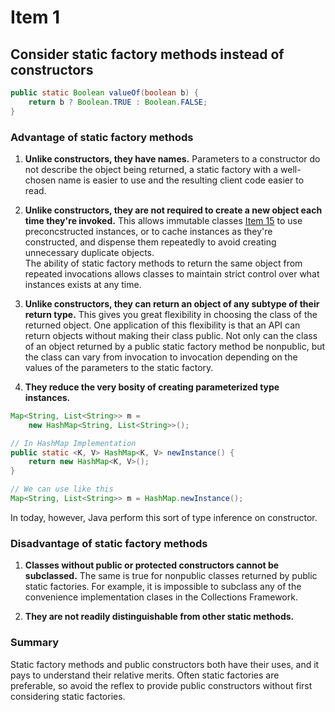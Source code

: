 # Item 1 

## Consider static factory methods instead of constructors

```java
public static Boolean valueOf(boolean b) {
    return b ? Boolean.TRUE : Boolean.FALSE;
}
```

### Advantage of static factory methods
1. **Unlike constructors, they have names.** Parameters to a constructor do 
not describe the object being returned, a static factory with a well-chosen 
name is easier to use and the resulting client code easier to read.

2. **Unlike constructors, they are not required to create a new object each 
time they're invoked.** This allows immutable classes 
[Item 15](../../Chatper3/Item15/Readme.md) to use preconcstructed instances, 
or to cache instances as they're constructed, and dispense them repeatedly to 
avoid creating unnecessary duplicate objects.  
The ability of static factory methods to return the same object from repeated 
invocations allows classes to maintain strict control over what instances 
exists at any time.

3. **Unlike constructors, they can return an object of any subtype of their 
return type.** This gives you great flexibility in choosing the class of the 
returned object. One application of this flexibility is that an API can return 
objects without making their class public. Not only can the class of an 
object returned by a public static factory method be nonpublic, but the 
class can vary from invocation to invocation depending on the values of the 
parameters to the static factory.

4. **They reduce the very bosity of creating parameterized type instances.**

```java
Map<String, List<String>> m = 
    new HashMap<String, List<String>>();

// In HashMap Implementation
public static <K, V> HashMap<K, V> newInstance() {
    return new HashMap<K, V>();
}

// We can use like this
Map<String, List<String>> m = HashMap.newInstance();
```

In today, however, Java perform this sort of type inference on constructor.

### Disadvantage of static factory methods

1. **Classes without public or protected constructors cannot be subclassed.** 
The same is true for nonpublic classes returned by public static factories. 
For example, it is impossible to subclass any of the convenience implementation 
clases in the Collections Framework.

2. **They are not readily distinguishable from other static methods.**

### Summary
Static factory methods and public constructors both have their uses, and it 
pays to understand their relative merits. Often static factories are preferable, 
so avoid the reflex to provide public constructors without first considering 
static factories.
